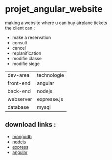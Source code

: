 # projet_angular_website

making a website where u can buy airplane tickets <br/>
the client can :
<ul>
  <li>make a reservation</li>
<li>consult</li>
<li>cancel</li>
<li>replanification</li>
<li>modifie classe</li>
<li>modifie siege</li>
  </ul>
  <table>
  <tr >
    <td>dev-area</td>
    <td>technologie</td>
  </tr>
  <tr>
    <td>front-end</td>
    <td>angular</td>
  </tr>
  <tr>
    <td>back-end</td>
    <td>nodejs</td>
  </tr>
  <tr>
    <td>webserver</td>
    <td>expresse.js</td>
  </tr>
  <tr>
    <td>database</td>
    <td>mysql</td>
  </tr>
</table>
<h2>download links :</h2>
<ul>
  <li><a href="https://www.mongodb.com/download-center">mongodb</a></li>
  <li><a href="https://nodejs.org/en/">nodejs </a></li>
  <li><a href="https://expressjs.com/fr/starter/installing.html">express</a></li>
  <li><a href="https://cli.angular.io">angular</a></li>
</ul>
